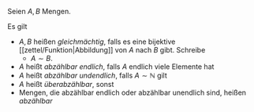 Seien $A, B$ Mengen.

Es gilt
- $A, B$ heißen *gleichmächtig*, falls es eine bijektive [[zettel/Funktion|Abbildung]] von $A$ nach $B$ gibt.
	Schreibe
	- $A \sim B$.
- $A$ heißt *abzählbar endlich*, falls $A$ endlich viele Elemente hat
- $A$ heißt *abzählbar undendlich*, falls $A \sim \mathbb{N}$ gilt
- $A$ heißt *überabzählbar*, sonst
- Mengen, die abzählbar endlich oder abzählbar unendlich sind, heißen *abzählbar*